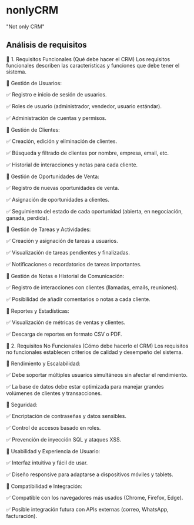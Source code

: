 # nonlyCRM
"Not only CRM"

## Análisis de requisitos

📌 1. Requisitos Funcionales (Qué debe hacer el CRM)
Los requisitos funcionales describen las características y funciones que debe tener el sistema.

🔹 Gestión de Usuarios:

✅ Registro e inicio de sesión de usuarios.

✅ Roles de usuario (administrador, vendedor, usuario estándar).

✅ Administración de cuentas y permisos.

🔹 Gestión de Clientes:

✅ Creación, edición y eliminación de clientes.

✅ Búsqueda y filtrado de clientes por nombre, empresa, email, etc.

✅ Historial de interacciones y notas para cada cliente.

🔹 Gestión de Oportunidades de Venta:

✅ Registro de nuevas oportunidades de venta.

✅ Asignación de oportunidades a clientes.

✅ Seguimiento del estado de cada oportunidad (abierta, en negociación, ganada, perdida).

🔹 Gestión de Tareas y Actividades:

✅ Creación y asignación de tareas a usuarios.

✅ Visualización de tareas pendientes y finalizadas.

✅ Notificaciones o recordatorios de tareas importantes.

🔹 Gestión de Notas e Historial de Comunicación:

✅ Registro de interacciones con clientes (llamadas, emails, reuniones).

✅ Posibilidad de añadir comentarios o notas a cada cliente.

🔹 Reportes y Estadísticas:

✅ Visualización de métricas de ventas y clientes.

✅ Descarga de reportes en formato CSV o PDF.


📌 2. Requisitos No Funcionales (Cómo debe hacerlo el CRM)
Los requisitos no funcionales establecen criterios de calidad y desempeño del sistema.

🔹 Rendimiento y Escalabilidad:

✅ Debe soportar múltiples usuarios simultáneos sin afectar el rendimiento.

✅ La base de datos debe estar optimizada para manejar grandes volúmenes de clientes y transacciones.

🔹 Seguridad:

✅ Encriptación de contraseñas y datos sensibles.

✅ Control de accesos basado en roles.

✅ Prevención de inyección SQL y ataques XSS.

🔹 Usabilidad y Experiencia de Usuario:

✅ Interfaz intuitiva y fácil de usar.

✅ Diseño responsive para adaptarse a dispositivos móviles y tablets.

🔹 Compatibilidad e Integración:

✅ Compatible con los navegadores más usados (Chrome, Firefox, Edge).

✅ Posible integración futura con APIs externas (correo, WhatsApp, facturación).
